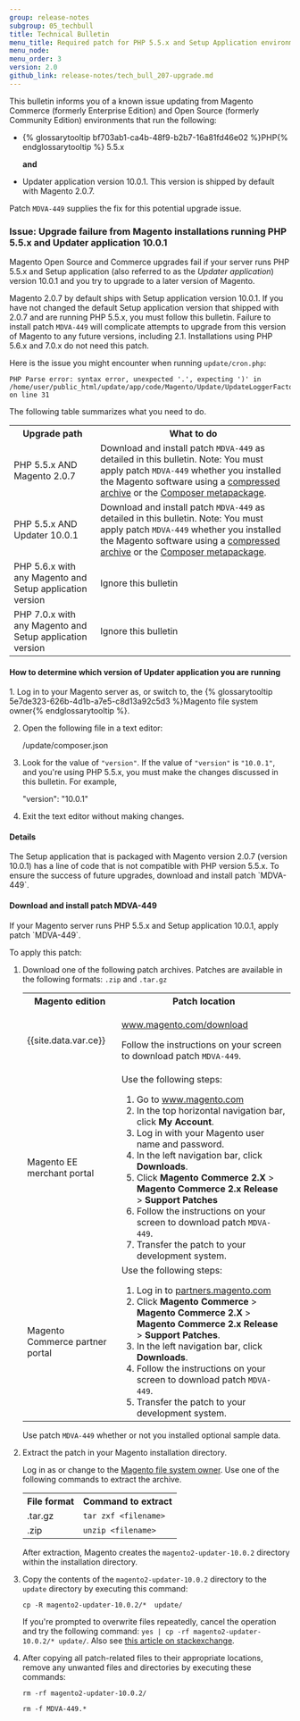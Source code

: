 ```yaml
---
group: release-notes
subgroup: 05_techbull
title: Technical Bulletin
menu_title: Required patch for PHP 5.5.x and Setup Application environments (June 6, 2016)
menu_node: 
menu_order: 3
version: 2.0
github_link: release-notes/tech_bull_207-upgrade.md
---
```


This bulletin informs you of a known issue updating from Magento Commerce (formerly Enterprise Edition) and Open Source (formerly Community Edition)  environments that run the following:   

* {% glossarytooltip bf703ab1-ca4b-48f9-b2b7-16a81fd46e02 %}PHP{% endglossarytooltip %} 5.5.x

	**and**

* Updater application version 10.0.1. This version is shipped by default with Magento 2.0.7. 

Patch `MDVA-449` supplies the fix for this potential upgrade issue. 



<h3>Issue: Upgrade failure from Magento installations running PHP 5.5.x and Updater application 10.0.1</h3>

Magento Open Source  and Commerce upgrades fail if your server runs PHP 5.5.x and Setup application (also referred to as the <i>Updater application</i>) version 10.0.1 and you  try to upgrade to a later version of Magento.


Magento 2.0.7 by default ships with Setup application version 10.0.1.  If you have not changed the default Setup application version that shipped with 2.0.7 and are running PHP 5.5.x, you must follow this bulletin. Failure to install patch `MDVA-449` will complicate attempts to upgrade from this version of Magento to any future versions, including 2.1. Installations using PHP 5.6.x and 7.0.x do not need this patch.


Here is the issue you might encounter when running `update/cron.php`:
 
	PHP Parse error: syntax error, unexpected '.', expecting ')' in /home/user/public_html/update/app/code/Magento/Update/UpdateLoggerFactory.php on line 31 

The following table summarizes what you need to do.

<table>
	<tbody>
<tr> 
	<th>Upgrade path</th>
	<th>What to do</th>
</tr>

<tr>
	<td>PHP 5.5.x AND Magento 2.0.7</td>
<td> Download and install patch <code>MDVA-449</code> as detailed in this bulletin. Note: You must apply patch <code>MDVA-449</code>  whether you installed the Magento software using a <a href="{{page.baseurl}}/install-gde/prereq/zip_install.html">compressed archive</a> or the <a href="{{page.baseurl}}/install-gde/prereq/integrator_install.html">Composer metapackage</a>.</td>
</tr>

<tr>
	<td>PHP 5.5.x AND Updater 10.0.1</td>
	<td>Download and install patch <code>MDVA-449</code> as detailed in this bulletin. Note: You must apply patch <code>MDVA-449</code>  whether you installed the Magento software using a <a href="{{page.baseurl}}/install-gde/prereq/zip_install.html">compressed archive</a> or the <a href="{{page.baseurl}}/install-gde/prereq/integrator_install.html">Composer metapackage</a>.</td>
</tr>

<tr>
	<td>PHP 5.6.x with any Magento and Setup application version</td>
	<td>Ignore this bulletin</td>
</tr>

<tr>
	<td>PHP 7.0.x with any Magento and Setup application version</td>
	<td>Ignore this bulletin</td>
</tr>

</tbody>
</table>

<h4>How to determine which version of Updater application you are running</h4> 
1. Log in to your Magento server as, or switch to, the {% glossarytooltip 5e7de323-626b-4d1b-a7e5-c8d13a92c5d3 %}Magento file system owner{% endglossarytooltip %}.

2. Open the following file in a text editor:

	<your Magento install dir>/update/composer.json

3. Look for the value of `"version"`. If the value of `"version"` is `"10.0.1"`, and you're using PHP 5.5.x, you must make the changes discussed in this bulletin. For example,

	"version": "10.0.1"

4. Exit the text editor without making changes.

<h4>Details</h4>
The Setup application  that is packaged with Magento version 2.0.7 (version 10.0.1) has a line of code that is not compatible with PHP version 5.5.x. To ensure the success of future upgrades, download and install patch `MDVA-449`. 

<h4>Download and install patch MDVA-449</h4> 
If your Magento server runs PHP 5.5.x and Setup application  10.0.1,  apply patch `MDVA-449`.

To apply this patch:

1.	Download one of the following patch archives. Patches are available in the following formats: `.zip` and `.tar.gz`

	<table>
		
	<tbody>
	<tr> 
		<th>Magento edition</th>
		<th>Patch location</th>
	</tr>
	<tr> 
	<td>{{site.data.var.ce}}</td>
	<td><p><a href="http://www.magento.com/download" target="_blank">www.magento.com/download</a></p>
		<p>Follow the instructions on your screen to download patch <code>MDVA-449</code>.</p></td>
	</tr>
	<tr> 
		<td>Magento EE merchant portal</td>
		<td>Use the following steps:
		<ol><li>Go to <a href="http://www.magento.com" target="_blank">www.magento.com</a></li>
		<li>In the top horizontal navigation bar, click <strong>My Account</strong>.</li>
		<li>Log in with your Magento user name and password.</li>
		<li>In the left navigation bar, click <strong>Downloads</strong>.</li>
		<li>Click <strong>Magento Commerce</strong> <strong>2.X</strong> > <strong>Magento Commerce 2.x Release</strong> > <strong>Support Patches</strong></li>
		<li>Follow the instructions on your screen to download patch <code>MDVA-449</code>.</li></ul>

	</li>
	<li>Transfer the patch to your development system.</li></ol></td>
	</tr>
	<tr>
		<td>Magento Commerce partner portal</td>
		<td>Use the following steps:
		<ol><li>Log in to <a href="https://partners.magento.com/English/?rdir=/files.aspx" target="_blank">partners.magento.com</a></li>
		<li>Click <strong>Magento Commerce</strong> > <strong>Magento Commerce 2.X</strong> > <strong>Magento Commerce 2.x Release</strong> > <strong>Support Patches</strong>.</li>
		<li>In the left navigation bar, click <strong>Downloads</strong>.</li>
		<li>Follow the instructions on your screen to download patch <code>MDVA-449</code>.</li>
	<li>Transfer the patch to your development system.</li></ol></td>
		</tr>
	</tbody>
	</table>

	<div class="bs-callout bs-callout-info" id="info">
  		<p>Use patch <code>MDVA-449</code> whether or not you installed optional sample data.</p>
	</div>

2.	Extract the patch in your Magento installation directory.

	Log in as or change to the <a href="{{page.baseurl}}/install-gde/prereq/apache-user.html">Magento file system owner</a>. Use one of the following commands to extract the archive.

	<table>
	<tbody>
	<tr> 
		<th>File format</th>
		<th>Command to extract</th>
	</tr>
	<tr> 
		<td>.tar.gz</td>
		<td><code>tar zxf &lt;filename></code></td>
		</tr>
		<tr> 
			<td>.zip</td>
			<td><code>unzip &lt;filename></code></td>
		</tr>
		
	</tbody>
	</table>

	After extraction, Magento creates the `magento2-updater-10.0.2` directory within the installation directory. 

3. Copy the contents of the `magento2-updater-10.0.2` directory to the  `update` directory by executing this command:

	`cp -R magento2-updater-10.0.2/*  update/`

	<div class="bs-callout bs-callout-tip">
		<p>If you're prompted to overwrite files repeatedly, cancel the operation and try the following command: <code>yes | cp -rf magento2-updater-10.0.2/* update/</code>. Also see <a href="http://magento.stackexchange.com/questions/119865/magento-2-patch-mdva-449-ssh-command" target="_blank">this article on stackexchange</a>.</p>
	</div>

4. After copying all  patch-related files to their appropriate locations,  remove any unwanted files and directories by executing these commands:

	`rm -rf magento2-updater-10.0.2/`

	`rm -f MDVA-449.*`







